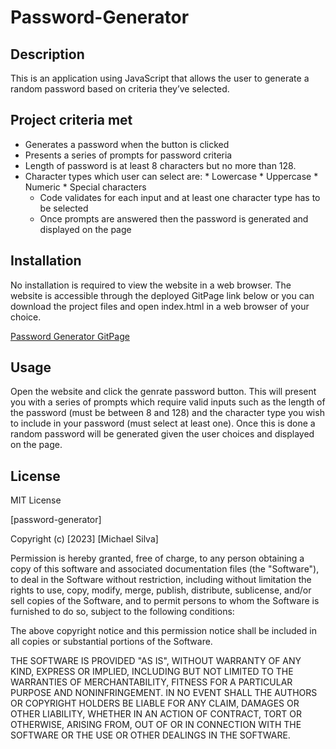 # Password-Generator

## Description 

This is an application using JavaScript that allows the user to generate a random password based on criteria they’ve selected. 

## Project criteria met

* Generates a password when the button is clicked
* Presents a series of prompts for password criteria
* Length of password is at least 8 characters but no more than 128.
* Character types which user can select are:
      * Lowercase
      * Uppercase
      * Numeric
      * Special characters
  * Code validates for each input and at least one character type has to be selected
  * Once prompts are answered then the password is generated and displayed on the page

## Installation
No installation is required to view the website in a web browser. The website is accessible through the deployed GitPage link below or you can download the project files and open index.html in a web browser of your choice.

[Password Generator GitPage ](https://mjsilva99.github.io/password-generator/)


## Usage
Open the website and click the genrate password button. This will present you with a series of prompts which require valid inputs such as the length of the password (must be between 8 and 128) and the character type you wish to include in your password (must select at least one). Once this is done a random password will be generated given the user choices and displayed on the page.



## License

MIT License

[password-generator]

Copyright (c) [2023] [Michael Silva]

Permission is hereby granted, free of charge, to any person obtaining a copy
of this software and associated documentation files (the "Software"), to deal
in the Software without restriction, including without limitation the rights
to use, copy, modify, merge, publish, distribute, sublicense, and/or sell
copies of the Software, and to permit persons to whom the Software is
furnished to do so, subject to the following conditions:

The above copyright notice and this permission notice shall be included in all
copies or substantial portions of the Software.

THE SOFTWARE IS PROVIDED "AS IS", WITHOUT WARRANTY OF ANY KIND, EXPRESS OR
IMPLIED, INCLUDING BUT NOT LIMITED TO THE WARRANTIES OF MERCHANTABILITY,
FITNESS FOR A PARTICULAR PURPOSE AND NONINFRINGEMENT. IN NO EVENT SHALL THE
AUTHORS OR COPYRIGHT HOLDERS BE LIABLE FOR ANY CLAIM, DAMAGES OR OTHER
LIABILITY, WHETHER IN AN ACTION OF CONTRACT, TORT OR OTHERWISE, ARISING FROM,
OUT OF OR IN CONNECTION WITH THE SOFTWARE OR THE USE OR OTHER DEALINGS IN THE
SOFTWARE.


